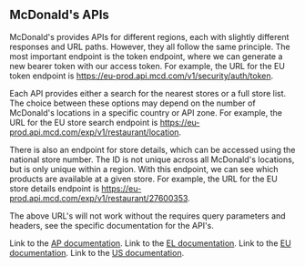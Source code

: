 ## McDonald's APIs

McDonald's provides APIs for different regions, each with slightly different responses and URL paths. However, they all follow the same principle. The most important endpoint is the token endpoint, where we can generate a new bearer token with our access token. For example, the URL for the EU token endpoint is https://eu-prod.api.mcd.com/v1/security/auth/token.

Each API provides either a search for the nearest stores or a full store list. The choice between these options may depend on the number of McDonald's locations in a specific country or API zone. For example, the URL for the EU store search endpoint is https://eu-prod.api.mcd.com/exp/v1/restaurant/location.

There is also an endpoint for store details, which can be accessed using the national store number. The ID is not unique across all McDonald's locations, but is only unique within a region. With this endpoint, we can see which products are available at a given store. For example, the URL for the EU store details endpoint is https://eu-prod.api.mcd.com/exp/v1/restaurant/27600353.

The above URL's will not work without the requires query parameters and headers, see the specific documentation for the API's.

Link to the [AP documentation](API/AP.md).
Link to the [EL documentation](API/EL.md).
Link to the [EU documentation](API/EU.md).
Link to the [US documentation](API/US.md).
